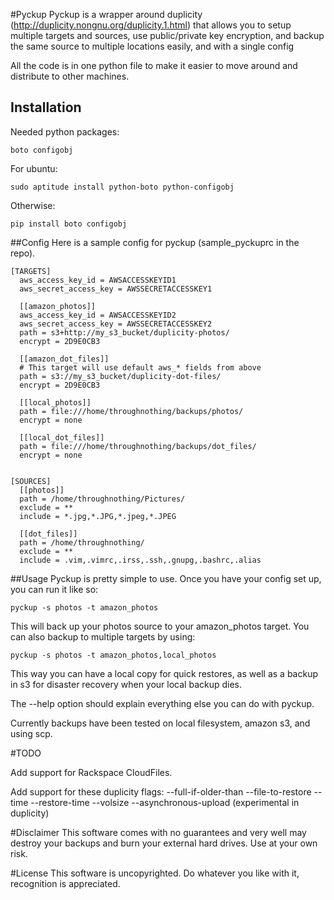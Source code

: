 #Pyckup
Pyckup is a wrapper around duplicity (http://duplicity.nongnu.org/duplicity.1.html) that allows you to setup multiple targets and sources, use public/private key encryption, and backup the same source to multiple locations easily, and with a single config

All the code is in one python file to make it easier to move around and distribute to other machines.

## Installation
Needed python packages:

    boto configobj

For ubuntu:

    sudo aptitude install python-boto python-configobj

Otherwise:

    pip install boto configobj

##Config
Here is a sample config for pyckup (sample\_pyckuprc in the repo).

    [TARGETS]
      aws_access_key_id = AWSACCESSKEYID1
      aws_secret_access_key = AWSSECRETACCESSKEY1

      [[amazon_photos]]
      aws_access_key_id = AWSACCESSKEYID2
      aws_secret_access_key = AWSSECRETACCESSKEY2
      path = s3+http://my_s3_bucket/duplicity-photos/
      encrypt = 2D9E0CB3

      [[amazon_dot_files]]
      # This target will use default aws_* fields from above
      path = s3://my_s3_bucket/duplicity-dot-files/
      encrypt = 2D9E0CB3

      [[local_photos]]
      path = file:///home/throughnothing/backups/photos/
      encrypt = none

      [[local_dot_files]]
      path = file:///home/throughnothing/backups/dot_files/
      encrypt = none


    [SOURCES]
      [[photos]]
      path = /home/throughnothing/Pictures/
      exclude = **
      include = *.jpg,*.JPG,*.jpeg,*.JPEG

      [[dot_files]]
      path = /home/throughnothing/
      exclude = **
      include = .vim,.vimrc,.irss,.ssh,.gnupg,.bashrc,.alias


##Usage
Pyckup is pretty simple to use.  Once you have your config set up, you can run it like so:

    pyckup -s photos -t amazon_photos

This will back up your photos source to your amazon\_photos target.  You can also backup to multiple targets by using:

    pyckup -s photos -t amazon_photos,local_photos

This way you can have a local copy for quick restores, as well as a backup in s3 for disaster recovery when your local backup dies.

The --help option should explain everything else you can do with pyckup.

Currently backups have been tested on local filesystem, amazon s3, and using scp.

#TODO

Add support for Rackspace CloudFiles.

Add support for these duplicity flags:
    --full-if-older-than
    --file-to-restore
    --time
    --restore-time
    --volsize
    --asynchronous-upload (experimental in duplicity)


#Disclaimer
This software comes with no guarantees and very well may destroy your backups and burn your external hard drives.  Use at your own risk.

#License
This software is uncopyrighted.  Do whatever you like with it, recognition is appreciated.
